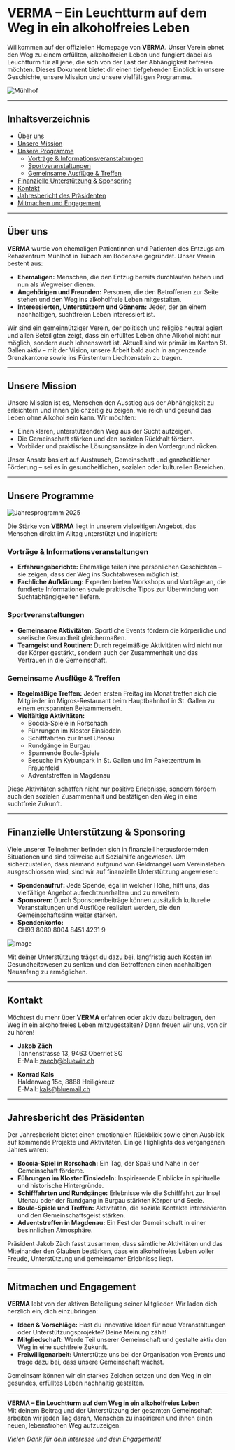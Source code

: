 # VERMA – Ein Leuchtturm auf dem Weg in ein alkoholfreies Leben

Willkommen auf der offiziellen Homepage von **VERMA**. Unser Verein ebnet den Weg zu einem erfüllten, alkoholfreien Leben und fungiert dabei als Leuchtturm für all jene, die sich von der Last der Abhängigkeit befreien möchten. Dieses Dokument bietet dir einen tiefgehenden Einblick in unsere Geschichte, unsere Mission und unsere vielfältigen Programme.

![Mühlhof](img/muehlhof.jpg)

---

## Inhaltsverzeichnis

- [Über uns](#über-uns)
- [Unsere Mission](#unsere-mission)
- [Unsere Programme](#unsere-programme)
  - [Vorträge & Informationsveranstaltungen](#vorträge--informationsveranstaltungen)
  - [Sportveranstaltungen](#sportveranstaltungen)
  - [Gemeinsame Ausflüge & Treffen](#gemeinsame-ausflüge--treffen)
- [Finanzielle Unterstützung & Sponsoring](#finanzielle-unterstützung--sponsoring)
- [Kontakt](#kontakt)
- [Jahresbericht des Präsidenten](#jahresbericht-des-präsidenten)
- [Mitmachen und Engagement](#mitmachen-und-engagement)

---

## Über uns

**VERMA** wurde von ehemaligen Patientinnen und Patienten des Entzugs am Rehazentrum Mühlhof in Tübach am Bodensee gegründet. Unser Verein besteht aus:

- **Ehemaligen:** Menschen, die den Entzug bereits durchlaufen haben und nun als Wegweiser dienen.  
- **Angehörigen und Freunden:** Personen, die den Betroffenen zur Seite stehen und den Weg ins alkoholfreie Leben mitgestalten.  
- **Interessierten, Unterstützern und Gönnern:** Jeder, der an einem nachhaltigen, suchtfreien Leben interessiert ist.

Wir sind ein gemeinnütziger Verein, der politisch und religiös neutral agiert und allen Beteiligten zeigt, dass ein erfülltes Leben ohne Alkohol nicht nur möglich, sondern auch lohnenswert ist. Aktuell sind wir primär im Kanton St. Gallen aktiv – mit der Vision, unsere Arbeit bald auch in angrenzende Grenzkantone sowie ins Fürstentum Liechtenstein zu tragen.

---

## Unsere Mission

Unsere Mission ist es, Menschen den Ausstieg aus der Abhängigkeit zu erleichtern und ihnen gleichzeitig zu zeigen, wie reich und gesund das Leben ohne Alkohol sein kann. Wir möchten:
- Einen klaren, unterstützenden Weg aus der Sucht aufzeigen.
- Die Gemeinschaft stärken und den sozialen Rückhalt fördern.
- Vorbilder und praktische Lösungsansätze in den Vordergrund rücken.

Unser Ansatz basiert auf Austausch, Gemeinschaft und ganzheitlicher Förderung – sei es in gesundheitlichen, sozialen oder kulturellen Bereichen.

---

## Unsere Programme

![Jahresprogramm 2025](img/jahresprogramm_2025.jpg)


Die Stärke von **VERMA** liegt in unserem vielseitigen Angebot, das Menschen direkt im Alltag unterstützt und inspiriert:

### Vorträge & Informationsveranstaltungen

- **Erfahrungsberichte:** Ehemalige teilen ihre persönlichen Geschichten – sie zeigen, dass der Weg ins Suchtabwesen möglich ist.  
- **Fachliche Aufklärung:** Experten bieten Workshops und Vorträge an, die fundierte Informationen sowie praktische Tipps zur Überwindung von Suchtabhängigkeiten liefern.

### Sportveranstaltungen

- **Gemeinsame Aktivitäten:** Sportliche Events fördern die körperliche und seelische Gesundheit gleichermaßen.  
- **Teamgeist und Routinen:** Durch regelmäßige Aktivitäten wird nicht nur der Körper gestärkt, sondern auch der Zusammenhalt und das Vertrauen in die Gemeinschaft.

### Gemeinsame Ausflüge & Treffen

- **Regelmäßige Treffen:** Jeden ersten Freitag im Monat treffen sich die Mitglieder im Migros-Restaurant beim Hauptbahnhof in St. Gallen zu einem entspannten Beisammensein.
- **Vielfältige Aktivitäten:**  
  - Boccia-Spiele in Rorschach  
  - Führungen im Kloster Einsiedeln  
  - Schifffahrten zur Insel Ufenau  
  - Rundgänge in Burgau  
  - Spannende Boule-Spiele  
  - Besuche im Kybunpark in St. Gallen und im Paketzentrum in Frauenfeld  
  - Adventstreffen in Magdenau

Diese Aktivitäten schaffen nicht nur positive Erlebnisse, sondern fördern auch den sozialen Zusammenhalt und bestätigen den Weg in eine suchtfreie Zukunft.

---

## Finanzielle Unterstützung & Sponsoring

Viele unserer Teilnehmer befinden sich in finanziell herausfordernden Situationen und sind teilweise auf Sozialhilfe angewiesen. Um sicherzustellen, dass niemand aufgrund von Geldmangel vom Vereinsleben ausgeschlossen wird, sind wir auf finanzielle Unterstützung angewiesen:

- **Spendenaufruf:** Jede Spende, egal in welcher Höhe, hilft uns, das vielfältige Angebot aufrechtzuerhalten und zu erweitern.  
- **Sponsoren:** Durch Sponsorenbeiträge können zusätzlich kulturelle Veranstaltungen und Ausflüge realisiert werden, die den Gemeinschaftssinn weiter stärken.
- **Spendenkonto:**  
CH93 8080 8004 8451 4231 9

![image](https://github.com/user-attachments/assets/980836a9-5685-4d61-9d7d-b5dcc22aba9e)


Mit deiner Unterstützung trägst du dazu bei, langfristig auch Kosten im Gesundheitswesen zu senken und den Betroffenen einen nachhaltigen Neuanfang zu ermöglichen.

---

## Kontakt

Möchtest du mehr über **VERMA** erfahren oder aktiv dazu beitragen, den Weg in ein alkoholfreies Leben mitzugestalten? Dann freuen wir uns, von dir zu hören!

- **Jakob Zäch**  
Tannenstrasse 13, 9463 Oberriet SG  
E-Mail: [zaech@bluewin.ch](mailto:zaech@bluewin.ch)

- **Konrad Kals**  
Haldenweg 15c, 8888 Heiligkreuz  
E-Mail: [kals@bluemail.ch](mailto:kals@bluemail.ch)

---

## Jahresbericht des Präsidenten

Der Jahresbericht bietet einen emotionalen Rückblick sowie einen Ausblick auf kommende Projekte und Aktivitäten. Einige Highlights des vergangenen Jahres waren:

- **Boccia-Spiel in Rorschach:** Ein Tag, der Spaß und Nähe in der Gemeinschaft förderte.
- **Führungen im Kloster Einsiedeln:** Inspirierende Einblicke in spirituelle und historische Hintergründe.
- **Schifffahrten und Rundgänge:** Erlebnisse wie die Schifffahrt zur Insel Ufenau oder der Rundgang in Burgau stärkten Körper und Seele.
- **Boule-Spiele und Treffen:** Aktivitäten, die soziale Kontakte intensivieren und den Gemeinschaftsgeist stärken.
- **Adventstreffen in Magdenau:** Ein Fest der Gemeinschaft in einer besinnlichen Atmosphäre.

Präsident Jakob Zäch fasst zusammen, dass sämtliche Aktivitäten und das Miteinander den Glauben bestärken, dass ein alkoholfreies Leben voller Freude, Unterstützung und gemeinsamer Erlebnisse liegt.

---

## Mitmachen und Engagement

**VERMA** lebt von der aktiven Beteiligung seiner Mitglieder. Wir laden dich herzlich ein, dich einzubringen:

- **Ideen & Vorschläge:** Hast du innovative Ideen für neue Veranstaltungen oder Unterstützungsprojekte? Deine Meinung zählt!
- **Mitgliedschaft:** Werde Teil unserer Gemeinschaft und gestalte aktiv den Weg in eine suchtfreie Zukunft.
- **Freiwilligenarbeit:** Unterstütze uns bei der Organisation von Events und trage dazu bei, dass unsere Gemeinschaft wächst.

Gemeinsam können wir ein starkes Zeichen setzen und den Weg in ein gesundes, erfülltes Leben nachhaltig gestalten.

---

**VERMA – Ein Leuchtturm auf dem Weg in ein alkoholfreies Leben**  
Mit deinem Beitrag und der Unterstützung der gesamten Gemeinschaft arbeiten wir jeden Tag daran, Menschen zu inspirieren und ihnen einen neuen, lebensfrohen Weg aufzuzeigen.

*Vielen Dank für dein Interesse und dein Engagement!*

